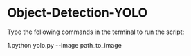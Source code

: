 # Object-Detection-YOLO

Type the following commands in the terminal to run the script:

1.python yolo.py --image path_to_image 
